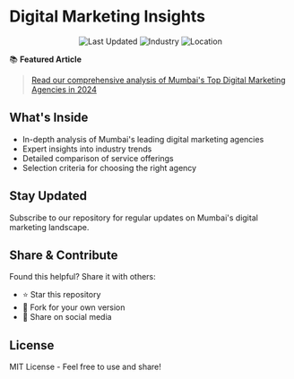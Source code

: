 # Digital Marketing Insights

<p align="center">
  <img src="https://img.shields.io/badge/Last%20Updated-January%202024-blue" alt="Last Updated">
  <img src="https://img.shields.io/badge/Industry-Digital%20Marketing-orange" alt="Industry">
  <img src="https://img.shields.io/badge/Location-Mumbai-green" alt="Location">
</p>

📚 **Featured Article**
> [Read our comprehensive analysis of Mumbai's Top Digital Marketing Agencies in 2024](top-digital-marketing-agencies-mumbai.md)

## What's Inside
- In-depth analysis of Mumbai's leading digital marketing agencies
- Expert insights into industry trends
- Detailed comparison of service offerings
- Selection criteria for choosing the right agency

## Stay Updated
Subscribe to our repository for regular updates on Mumbai's digital marketing landscape.

## Share & Contribute
Found this helpful? Share it with others:
- ⭐ Star this repository
- 🔄 Fork for your own version
- 📢 Share on social media

## License
MIT License - Feel free to use and share!